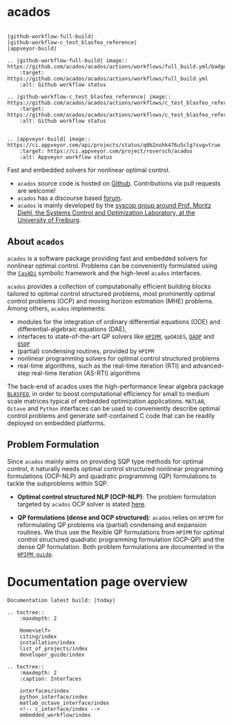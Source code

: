 # acados


```eval_rst

|github-workflow-full-build|
|github-workflow-c_test_blasfeo_reference|
|appveyor-build|

.. |github-workflow-full-build| image:: https://github.com/acados/acados/actions/workflows/full_build.yml/badge.svg
    :target: https://github.com/acados/acados/actions/workflows/full_build.yml
    :alt: Github workflow status

.. |github-workflow-c_test_blasfeo_reference| image:: https://github.com/acados/acados/actions/workflows/c_test_blasfeo_reference.yml/badge.svg
    :target: https://github.com/acados/acados/actions/workflows/c_test_blasfeo_reference.yml
    :alt: Github workflow status


.. |appveyor-build| image:: https://ci.appveyor.com/api/projects/status/q0b2nohk476u5clg?svg=true
    :target: https://ci.appveyor.com/project/roversch/acados
    :alt: Appveyor workflow status

```

Fast and embedded solvers for nonlinear optimal control.

- `acados` source code is hosted on [Github](https://github.com/acados/acados).
Contributions via pull requests are welcome!
- `acados` has a discourse based [forum](https://discourse.acados.org/).
- `acados` is mainly developed by the [syscop group around Prof. Moritz Diehl, the Systems Control and Optimization Laboratory, at the University of Freiburg](https://www.syscop.de/).


## About `acados`

`acados` is a software package providing fast and embedded solvers for nonlinear optimal control.
Problems can be conveniently formulated using the [`CasADi`](https://web.casadi.org/) symbolic framework and the high-level `acados` interfaces.

`acados` provides a collection of computationally efficient building blocks tailored to optimal control structured problems, most prominently optimal control problems (OCP) and moving horizon estimation (MHE) problems.
Among others, `acados` implements:
- modules for the integration of ordinary differential equations (ODE) and differential-algebraic equations (DAE),
- interfaces to state-of-the-art QP solvers like [`HPIPM`](https://github.com/giaf/hpipm), `qpOASES`, [`DAQP`](https://github.com/darnstrom/daqp) and [`OSQP`](https://github.com/osqp/osqp)
- (partial) condensing routines, provided by `HPIPM`
- nonlinear programming solvers for optimal control structured problems
- real-time algorithms, such as the real-time iteration (RTI) and advanced-step real-time iteration (AS-RTI) algorithms

The back-end of acados uses the high-performance linear algebra package [`BLASFEO`](https://github.com/giaf/blasfeo), in order to boost computational efficiency for small to medium scale matrices typical of embedded optimization applications.
`MATLAB`, `Octave` and `Python` interfaces can be used to conveniently describe optimal control problems and generate self-contained C code that can be readily deployed on embedded platforms.


## Problem Formulation

Since `acados` mainly aims on providing SQP type methods for optimal control, it naturally needs optimal control structured nonlinear programming formulations (OCP-NLP) and quadratic programming (QP) formulations to tackle the subproblems within SQP.

- __Optimal control structured NLP (OCP-NLP)__: The problem formulation targeted by `acados` OCP solver is stated [here](https://github.com/acados/acados/blob/master/docs/problem_formulation/problem_formulation_ocp_mex.pdf).


- __QP formulations (dense and OCP structured)__: `acados` relies on `HPIPM` for reformulating QP problems via (partial) condensing and expansion routines.
We thus use the flexible QP formulations from `HPIPM` for optimal control structured quadratic programming formulation (OCP-QP) and the dense QP formulation.
Both problem formulations are documented in the [`HPIPM guide`](https://github.com/giaf/hpipm/blob/master/doc/guide.pdf).


# Documentation page overview

```eval_rst
Documentation latest build: |today|
```

```eval_rst
.. toctree::
    :maxdepth: 2

    Home<self>
    citing/index
    installation/index
    list_of_projects/index
    developer_guide/index
```


```eval_rst
.. toctree::
    :maxdepth: 2
    :caption: Interfaces

    interfaces/index
    python_interface/index
    matlab_octave_interface/index
    <!-- c_interface/index -->
    embedded_workflow/index
```
